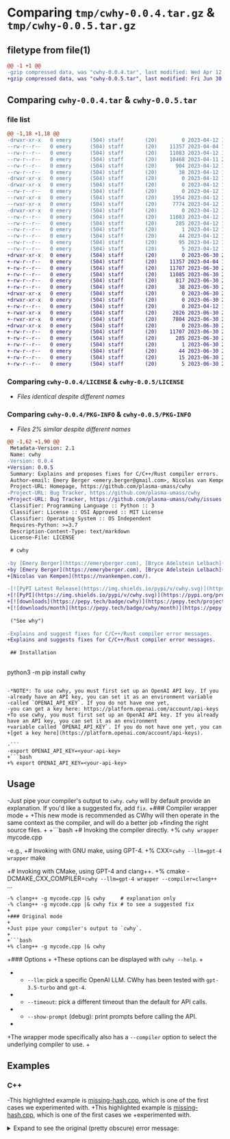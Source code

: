 # Comparing `tmp/cwhy-0.0.4.tar.gz` & `tmp/cwhy-0.0.5.tar.gz`

## filetype from file(1)

```diff
@@ -1 +1 @@
-gzip compressed data, was "cwhy-0.0.4.tar", last modified: Wed Apr 12 18:34:07 2023, max compression
+gzip compressed data, was "cwhy-0.0.5.tar", last modified: Fri Jun 30 22:24:03 2023, max compression
```

## Comparing `cwhy-0.0.4.tar` & `cwhy-0.0.5.tar`

### file list

```diff
@@ -1,18 +1,18 @@
-drwxr-xr-x   0 emery      (504) staff       (20)        0 2023-04-12 18:34:07.473870 cwhy-0.0.4/
--rw-r--r--   0 emery      (504) staff       (20)    11357 2023-04-04 16:20:04.000000 cwhy-0.0.4/LICENSE
--rw-r--r--   0 emery      (504) staff       (20)    11083 2023-04-12 18:34:07.473717 cwhy-0.0.4/PKG-INFO
--rw-r--r--   0 emery      (504) staff       (20)    10468 2023-04-11 21:33:44.000000 cwhy-0.0.4/README.md
--rw-r--r--   0 emery      (504) staff       (20)      904 2023-04-12 18:33:53.000000 cwhy-0.0.4/pyproject.toml
--rw-r--r--   0 emery      (504) staff       (20)       38 2023-04-12 18:34:07.473901 cwhy-0.0.4/setup.cfg
-drwxr-xr-x   0 emery      (504) staff       (20)        0 2023-04-12 18:34:07.472376 cwhy-0.0.4/src/
-drwxr-xr-x   0 emery      (504) staff       (20)        0 2023-04-12 18:34:07.472967 cwhy-0.0.4/src/cwhy/
--rw-r--r--   0 emery      (504) staff       (20)        0 2023-04-12 18:32:27.000000 cwhy-0.0.4/src/cwhy/__init__.py
--rwxr-xr-x   0 emery      (504) staff       (20)     1954 2023-04-12 18:33:36.000000 cwhy-0.0.4/src/cwhy/__main__.py
--rwxr-xr-x   0 emery      (504) staff       (20)     7774 2023-04-12 18:20:17.000000 cwhy-0.0.4/src/cwhy/cwhy.py
-drwxr-xr-x   0 emery      (504) staff       (20)        0 2023-04-12 18:34:07.473586 cwhy-0.0.4/src/cwhy.egg-info/
--rw-r--r--   0 emery      (504) staff       (20)    11083 2023-04-12 18:34:07.000000 cwhy-0.0.4/src/cwhy.egg-info/PKG-INFO
--rw-r--r--   0 emery      (504) staff       (20)      285 2023-04-12 18:34:07.000000 cwhy-0.0.4/src/cwhy.egg-info/SOURCES.txt
--rw-r--r--   0 emery      (504) staff       (20)        1 2023-04-12 18:34:07.000000 cwhy-0.0.4/src/cwhy.egg-info/dependency_links.txt
--rw-r--r--   0 emery      (504) staff       (20)       44 2023-04-12 18:34:07.000000 cwhy-0.0.4/src/cwhy.egg-info/entry_points.txt
--rw-r--r--   0 emery      (504) staff       (20)       95 2023-04-12 18:34:07.000000 cwhy-0.0.4/src/cwhy.egg-info/requires.txt
--rw-r--r--   0 emery      (504) staff       (20)        5 2023-04-12 18:34:07.000000 cwhy-0.0.4/src/cwhy.egg-info/top_level.txt
+drwxr-xr-x   0 emery      (504) staff       (20)        0 2023-06-30 22:24:03.442305 cwhy-0.0.5/
+-rw-r--r--   0 emery      (504) staff       (20)    11357 2023-04-04 16:20:04.000000 cwhy-0.0.5/LICENSE
+-rw-r--r--   0 emery      (504) staff       (20)    11707 2023-06-30 22:24:03.442118 cwhy-0.0.5/PKG-INFO
+-rw-r--r--   0 emery      (504) staff       (20)    11085 2023-06-30 22:21:42.000000 cwhy-0.0.5/README.md
+-rw-r--r--   0 emery      (504) staff       (20)      817 2023-06-30 22:23:29.000000 cwhy-0.0.5/pyproject.toml
+-rw-r--r--   0 emery      (504) staff       (20)       38 2023-06-30 22:24:03.442335 cwhy-0.0.5/setup.cfg
+drwxr-xr-x   0 emery      (504) staff       (20)        0 2023-06-30 22:24:03.440759 cwhy-0.0.5/src/
+drwxr-xr-x   0 emery      (504) staff       (20)        0 2023-06-30 22:24:03.441362 cwhy-0.0.5/src/cwhy/
+-rw-r--r--   0 emery      (504) staff       (20)        0 2023-04-12 18:32:27.000000 cwhy-0.0.5/src/cwhy/__init__.py
+-rwxr-xr-x   0 emery      (504) staff       (20)     2826 2023-06-30 22:21:42.000000 cwhy-0.0.5/src/cwhy/__main__.py
+-rwxr-xr-x   0 emery      (504) staff       (20)     7804 2023-06-30 22:21:42.000000 cwhy-0.0.5/src/cwhy/cwhy.py
+drwxr-xr-x   0 emery      (504) staff       (20)        0 2023-06-30 22:24:03.441983 cwhy-0.0.5/src/cwhy.egg-info/
+-rw-r--r--   0 emery      (504) staff       (20)    11707 2023-06-30 22:24:03.000000 cwhy-0.0.5/src/cwhy.egg-info/PKG-INFO
+-rw-r--r--   0 emery      (504) staff       (20)      285 2023-06-30 22:24:03.000000 cwhy-0.0.5/src/cwhy.egg-info/SOURCES.txt
+-rw-r--r--   0 emery      (504) staff       (20)        1 2023-06-30 22:24:03.000000 cwhy-0.0.5/src/cwhy.egg-info/dependency_links.txt
+-rw-r--r--   0 emery      (504) staff       (20)       44 2023-06-30 22:24:03.000000 cwhy-0.0.5/src/cwhy.egg-info/entry_points.txt
+-rw-r--r--   0 emery      (504) staff       (20)       15 2023-06-30 22:24:03.000000 cwhy-0.0.5/src/cwhy.egg-info/requires.txt
+-rw-r--r--   0 emery      (504) staff       (20)        5 2023-06-30 22:24:03.000000 cwhy-0.0.5/src/cwhy.egg-info/top_level.txt
```

### Comparing `cwhy-0.0.4/LICENSE` & `cwhy-0.0.5/LICENSE`

 * *Files identical despite different names*

### Comparing `cwhy-0.0.4/PKG-INFO` & `cwhy-0.0.5/PKG-INFO`

 * *Files 2% similar despite different names*

```diff
@@ -1,62 +1,90 @@
 Metadata-Version: 2.1
 Name: cwhy
-Version: 0.0.4
+Version: 0.0.5
 Summary: Explains and proposes fixes for C/C++/Rust compiler errors.
 Author-email: Emery Berger <emery.berger@gmail.com>, Nicolas van Kempen <nvankemp@gmail.com>, Bryce Adelstein Lelbach <brycelelbach@gmail.com>
 Project-URL: Homepage, https://github.com/plasma-umass/cwhy
-Project-URL: Bug Tracker, https://github.com/plasma-umass/cwhy
+Project-URL: Bug Tracker, https://github.com/plasma-umass/cwhy/issues
 Classifier: Programming Language :: Python :: 3
 Classifier: License :: OSI Approved :: MIT License
 Classifier: Operating System :: OS Independent
 Requires-Python: >=3.7
 Description-Content-Type: text/markdown
 License-File: LICENSE
 
 # cwhy
 
-by [Emery Berger](https://emeryberger.com), [Bryce Adelstein Lelbach](https://twitter.com/blelbach?lang=en), and [Nicolas van Kempen](https://nvankempen.com/)
+by [Emery Berger](https://emeryberger.com), [Bryce Adelstein Lelbach](https://twitter.com/blelbach?lang=en), and
+[Nicolas van Kempen](https://nvankempen.com/).
 
-[![PyPI Latest Release](https://img.shields.io/pypi/v/cwhy.svg)](https://pypi.org/project/cwhy/)[![Downloads](https://pepy.tech/badge/cwhy)](https://pepy.tech/project/cwhy) [![Downloads](https://pepy.tech/badge/cwhy/month)](https://pepy.tech/project/cwhy) ![Python versions](https://img.shields.io/pypi/pyversions/cwhy.svg?style=flat-square)
+[![PyPI](https://img.shields.io/pypi/v/cwhy.svg)](https://pypi.org/project/cwhy/)
+[![downloads](https://pepy.tech/badge/cwhy)](https://pepy.tech/project/cwhy)
+[![downloads/month](https://pepy.tech/badge/cwhy/month)](https://pepy.tech/project/cwhy)
 
 ("See why")
 
-Explains and suggest fixes for C/C++/Rust compiler error messages.
+Explains and suggests fixes for C/C++/Rust compiler error messages.
 
 ## Installation
 
 ```
 python3 -m pip install cwhy
 ```
 
-*NOTE*: To use cwhy, you must first set up an OpenAI API key. If you
-already have an API key, you can set it as an environment variable
-called `OPENAI_API_KEY`. If you do not have one yet,
-you can get a key here: https://platform.openai.com/account/api-keys
+To use cwhy, you must first set up an OpenAI API key. If you already have an API key, you can set it as an environment
+variable called `OPENAI_API_KEY`. If you do not have one yet, you can
+[get a key here](https://platform.openai.com/account/api-keys).
 
-```
-export OPENAI_API_KEY=<your-api-key>
+```bash
+% export OPENAI_API_KEY=<your-api-key>
 ```
 
 ## Usage
 
-Just pipe your compiler's output to `cwhy`. `cwhy` will by default provide an explanation. If you'd like a suggested fix, add `fix`.
+### Compiler wrapper mode
+
+This new mode is recommended as CWhy will then operate in the same context as the compiler, and will do a better job
+finding the right source files.
+
+```bash
+# Invoking the compiler directly.
+% `cwhy wrapper` mycode.cpp
 
-e.g.,
+# Invoking with GNU make, using GPT-4.
+% CXX=`cwhy --llm=gpt-4 wrapper` make
 
+# Invoking with CMake, using GPT-4 and clang++.
+% cmake -DCMAKE_CXX_COMPILER=`cwhy --llm=gpt-4 wrapper --compiler=clang++` ...
 ```
-% clang++ -g mycode.cpp |& cwhy     # explanation only
-% clang++ -g mycode.cpp |& cwhy fix # to see a suggested fix
+
+### Original mode
+
+Just pipe your compiler's output to `cwhy`.
+
+```bash
+% clang++ -g mycode.cpp |& cwhy
 ```
 
+### Options
+
+These options can be displayed with `cwhy --help`.
+
+ -  `--llm`: pick a specific OpenAI LLM. CWhy has been tested with `gpt-3.5-turbo` and `gpt-4`.
+ -  `--timeout`: pick a different timeout than the default for API calls.
+ -  `--show-prompt` (debug): print prompts before calling the API.
+
+The wrapper mode specifically also has a `--compiler` option to select the underlying compiler to use.
+
 ## Examples
 
 ### C++
 
-This highlighted example is [missing-hash.cpp](test/c++/missing-hash.cpp), which is one of the first cases we experimented with.
+This highlighted example is [missing-hash.cpp](test/c++/missing-hash.cpp), which is one of the first cases we
+experimented with.
 
 <details>
 <summary>
 Expand to see the original (pretty obscure) error message:
 </summary>
 
 ```
```

### Comparing `cwhy-0.0.4/README.md` & `cwhy-0.0.5/README.md`

 * *Files 9% similar despite different names*

```diff
@@ -1,48 +1,76 @@
 # cwhy
 
-by [Emery Berger](https://emeryberger.com), [Bryce Adelstein Lelbach](https://twitter.com/blelbach?lang=en), and [Nicolas van Kempen](https://nvankempen.com/)
+by [Emery Berger](https://emeryberger.com), [Bryce Adelstein Lelbach](https://twitter.com/blelbach?lang=en), and
+[Nicolas van Kempen](https://nvankempen.com/).
 
-[![PyPI Latest Release](https://img.shields.io/pypi/v/cwhy.svg)](https://pypi.org/project/cwhy/)[![Downloads](https://pepy.tech/badge/cwhy)](https://pepy.tech/project/cwhy) [![Downloads](https://pepy.tech/badge/cwhy/month)](https://pepy.tech/project/cwhy) ![Python versions](https://img.shields.io/pypi/pyversions/cwhy.svg?style=flat-square)
+[![PyPI](https://img.shields.io/pypi/v/cwhy.svg)](https://pypi.org/project/cwhy/)
+[![downloads](https://pepy.tech/badge/cwhy)](https://pepy.tech/project/cwhy)
+[![downloads/month](https://pepy.tech/badge/cwhy/month)](https://pepy.tech/project/cwhy)
 
 ("See why")
 
-Explains and suggest fixes for C/C++/Rust compiler error messages.
+Explains and suggests fixes for C/C++/Rust compiler error messages.
 
 ## Installation
 
 ```
 python3 -m pip install cwhy
 ```
 
-*NOTE*: To use cwhy, you must first set up an OpenAI API key. If you
-already have an API key, you can set it as an environment variable
-called `OPENAI_API_KEY`. If you do not have one yet,
-you can get a key here: https://platform.openai.com/account/api-keys
+To use cwhy, you must first set up an OpenAI API key. If you already have an API key, you can set it as an environment
+variable called `OPENAI_API_KEY`. If you do not have one yet, you can
+[get a key here](https://platform.openai.com/account/api-keys).
 
-```
-export OPENAI_API_KEY=<your-api-key>
+```bash
+% export OPENAI_API_KEY=<your-api-key>
 ```
 
 ## Usage
 
-Just pipe your compiler's output to `cwhy`. `cwhy` will by default provide an explanation. If you'd like a suggested fix, add `fix`.
+### Compiler wrapper mode
+
+This new mode is recommended as CWhy will then operate in the same context as the compiler, and will do a better job
+finding the right source files.
+
+```bash
+# Invoking the compiler directly.
+% `cwhy wrapper` mycode.cpp
 
-e.g.,
+# Invoking with GNU make, using GPT-4.
+% CXX=`cwhy --llm=gpt-4 wrapper` make
 
+# Invoking with CMake, using GPT-4 and clang++.
+% cmake -DCMAKE_CXX_COMPILER=`cwhy --llm=gpt-4 wrapper --compiler=clang++` ...
 ```
-% clang++ -g mycode.cpp |& cwhy     # explanation only
-% clang++ -g mycode.cpp |& cwhy fix # to see a suggested fix
+
+### Original mode
+
+Just pipe your compiler's output to `cwhy`.
+
+```bash
+% clang++ -g mycode.cpp |& cwhy
 ```
 
+### Options
+
+These options can be displayed with `cwhy --help`.
+
+ -  `--llm`: pick a specific OpenAI LLM. CWhy has been tested with `gpt-3.5-turbo` and `gpt-4`.
+ -  `--timeout`: pick a different timeout than the default for API calls.
+ -  `--show-prompt` (debug): print prompts before calling the API.
+
+The wrapper mode specifically also has a `--compiler` option to select the underlying compiler to use.
+
 ## Examples
 
 ### C++
 
-This highlighted example is [missing-hash.cpp](test/c++/missing-hash.cpp), which is one of the first cases we experimented with.
+This highlighted example is [missing-hash.cpp](test/c++/missing-hash.cpp), which is one of the first cases we
+experimented with.
 
 <details>
 <summary>
 Expand to see the original (pretty obscure) error message:
 </summary>
 
 ```
```

### Comparing `cwhy-0.0.4/pyproject.toml` & `cwhy-0.0.5/pyproject.toml`

 * *Files 12% similar despite different names*

```diff
@@ -1,20 +1,20 @@
 [build-system]
 requires = ["setuptools>=61.0"]
 build-backend = "setuptools.build_meta"
 
 [project]
 name = "cwhy"
-version = "0.0.4"
+version = "0.0.5"
 authors = [
   { name="Emery Berger", email="emery.berger@gmail.com" },
   { name="Nicolas van Kempen", email="nvankemp@gmail.com" },
   { name="Bryce Adelstein Lelbach", email="brycelelbach@gmail.com" }
 ]
-dependencies = ["openai>=0.27.0", "openai_async>=0.0.3", "rich>=12.4.4", "ast-comments>=1.0.0", "click>=8.1.3", "httpx>=0.23.3"]
+dependencies = ["openai>=0.27.0"]
 description = "Explains and proposes fixes for C/C++/Rust compiler errors."
 readme = "README.md"
 requires-python = ">=3.7"
 classifiers = [
     "Programming Language :: Python :: 3",
     "License :: OSI Approved :: MIT License",
     "Operating System :: OS Independent",
@@ -22,8 +22,8 @@
 
 [project.scripts]
 cwhy = "cwhy.__main__:main"
 
 
 [project.urls]
 "Homepage" = "https://github.com/plasma-umass/cwhy"
-"Bug Tracker" = "https://github.com/plasma-umass/cwhy"
+"Bug Tracker" = "https://github.com/plasma-umass/cwhy/issues"
```

### Comparing `cwhy-0.0.4/src/cwhy/cwhy.py` & `cwhy-0.0.5/src/cwhy/cwhy.py`

 * *Files 22% similar despite different names*

```diff
@@ -1,206 +1,226 @@
-#! /usr/bin/env python3
-import asyncio
-import httpx
-import io
-import openai
-import openai_async
 import re
 import sys
-import traceback
 import textwrap
 
+import openai
+
+
 def word_wrap_except_code_blocks(text: str) -> str:
     """Wraps text except for code blocks.
 
     Splits the text into paragraphs and wraps each paragraph,
     except for paragraphs that are inside of code blocks denoted
     by ` ``` `. Returns the updated text.
 
     Args:
         text: The text to wrap.
 
     Returns:
         The wrapped text.
     """
     # Split text into paragraphs
-    paragraphs = text.split('\n\n')
+    paragraphs = text.split("\n\n")
     wrapped_paragraphs = []
     # Check if currently in a code block.
     in_code_block = False
     # Loop through each paragraph and apply appropriate wrapping.
     for paragraph in paragraphs:
         # If this paragraph starts and ends with a code block, add it as is.
-        if paragraph.startswith('```') and paragraph.endswith('```'):
+        if paragraph.startswith("```") and paragraph.endswith("```"):
             wrapped_paragraphs.append(paragraph)
             continue
         # If this is the beginning of a code block add it as is.
-        if paragraph.startswith('```'):
+        if paragraph.startswith("```"):
             in_code_block = True
             wrapped_paragraphs.append(paragraph)
             continue
         # If this is the end of a code block stop skipping text.
-        if paragraph.endswith('```'):
+        if paragraph.endswith("```"):
             in_code_block = False
             wrapped_paragraphs.append(paragraph)
             continue
         # If we are currently in a code block add the paragraph as is.
         if in_code_block:
             wrapped_paragraphs.append(paragraph)
         else:
             # Otherwise, apply text wrapping to the paragraph.
             wrapped_paragraph = textwrap.fill(paragraph)
             wrapped_paragraphs.append(wrapped_paragraph)
     # Join all paragraphs into a single string
-    wrapped_text = '\n\n'.join(wrapped_paragraphs)
+    wrapped_text = "\n\n".join(wrapped_paragraphs)
     return wrapped_text
 
+
 def read_lines(file_path: str, start_line: int, end_line: int) -> (str, int):
     """
     Read lines from a file.
 
     Args:
         file_path (str): The path of the file to read.
         start_line (int): The line number of the first line to include (1-indexed).
         end_line (int): The line number of the last line to include.
 
     Returns:
         (str, end_line): The content read and the last line included.
 
     """
     # open the file for reading
-    with open(file_path, 'r') as f:
-        # read all the lines from the file
-        lines = f.readlines()
-        # remove trailing newline characters
-        lines = [line.rstrip() for line in lines]
-    # convert start_line to 0-based indexing and ensure it's in range
-    start_line = max(0, start_line - 1)
-    # ensure end_line is within range
-    end_line = min(len(lines), end_line)
-    # return the requested lines as a list
-    return ('\n'.join(lines[start_line:end_line]) + '\n', start_line, end_line)
+    try:
+        with open(file_path.lstrip(), "r") as f:
+            # read all the lines from the file
+            lines = f.readlines()
+            # remove trailing newline characters
+            lines = [line.rstrip() for line in lines]
+        # convert start_line to 0-based indexing and ensure it's in range
+        start_line = max(0, start_line - 1)
+        # ensure end_line is within range
+        end_line = min(len(lines), end_line)
+        # return the requested lines as a list
+        return ("\n".join(lines[start_line:end_line]) + "\n", start_line, end_line)
+    except FileNotFoundError:
+        print(f"Cwhy warning: file not found: {file_path.lstrip()}")
+        return ("\n", start_line, end_line)
 
-async def complete(ctx, user_prompt):
+
+def complete(args, user_prompt):
     try:
-        completion = await openai_async.chat_complete(openai.api_key, timeout=ctx.obj['timeout'], payload={'model': ctx.obj['llm'], 'messages': [{'role': 'user', 'content': user_prompt}]})
-        completion.raise_for_status()
-        text = completion.json()['choices'][0]['message']['content']
-    except httpx.ReadTimeout:
-        print('The OpenAI API timed out. You can try increasing the timeout with the --timeout option.')
-        sys.exit(1)
-    except (openai.error.AuthenticationError, httpx.LocalProtocolError, httpx.HTTPStatusError):
-        print(traceback.format_exc())
-        print('You need an OpenAI key to use this tool.')
-        print('You can get a key here: https://platform.openai.com/account/api-keys')
-        print('Set the environment variable OPENAI_API_KEY to your key value.')
-        print('If OPENAI_API_KEY is already correctly set, you may have exceeded your usage or rate limit.')
-        sys.exit(1)
-    return text
+        completion = openai.ChatCompletion.create(
+            model=args["llm"],
+            request_timeout=args["timeout"],
+            messages=[{"role": "user", "content": user_prompt}],
+        )
+        return completion.choices[0].message.content
+    except openai.error.AuthenticationError:
+        print("You need an OpenAI key to use this tool.")
+        print("You can get a key here: https://platform.openai.com/account/api-keys")
+        print("Set the environment variable OPENAI_API_KEY to your key value.")
+        print(
+            "If OPENAI_API_KEY is already correctly set, you may have exceeded your usage or rate limit."
+        )
+    except openai.error.Timeout:
+        print(
+            "The OpenAI API timed out. You can try increasing the timeout with the --timeout option."
+        )
+
+    sys.exit(1)
+
+
+def evaluate_prompt(args, prompt, wrap=True):
+    if args["show_prompt"]:
+        print("===================== Prompt =====================")
+        print(prompt)
+        print("==================================================")
+    text = complete(args, prompt)
+    if wrap:
+        text = word_wrap_except_code_blocks(text)
+    print(text)
+
 
-class explain_context(object):
+class explain_context:
     def __init__(self, diagnostic):
-        diagnostic_lines = diagnostic.readlines()
-        diagnostic_lines = [line.decode() for line in diagnostic_lines]
+        diagnostic_lines = diagnostic.splitlines()
 
         self.code_locations = {}
 
         # Magic number - don't send more than this many code locations.
         # This is just to prevent overwhelming OpenAI.
         max_code_locations = 10
 
         # Go through the diagnostic and build up a list of code locations.
         line = 0
         while line < len(diagnostic_lines):
             # This pattern works for some C++ compilers (GCC, Clang) and Rust.
-            match = re.search(r'^([^:->]+):([0-9]+):([0-9]+)', diagnostic_lines[line])
+            match = re.search(r"^([^:->]+):([0-9]+):([0-9]+)", diagnostic_lines[line])
 
             line += 1
 
             if not match:
                 continue
 
             if max_code_locations == 0:
                 # We've found the end of the last "frame", and we don't have room
                 # for anymore, so we're done.
                 break
 
             file_name = match.group(1)
             line_number = int(match.group(2))
 
-            (abridged_code, line_start, line_end) = read_lines(file_name, line_number - 7, line_number + 2)
+            (abridged_code, line_start, line_end) = read_lines(
+                file_name, line_number - 7, line_number + 2
+            )
 
             # Avoid duplicates.
             if (file_name, line_start, line_end) not in self.code_locations:
-              self.code_locations[(file_name, line_start, line_end)] = abridged_code
-              max_code_locations -= 1
+                self.code_locations[(file_name, line_start, line_end)] = abridged_code
+                max_code_locations -= 1
 
         # If the diagnostic didn't come from a context that we know about and
         # handle in the above loop, we should make sure it's not too long.
         if not self.code_locations and line == len(diagnostic_lines) - 1:
             line = min(line, 50)
 
-        self.unabridged_diagnostic = ''.join(diagnostic_lines) + '\n'
-        self.abridged_diagnostic = '```\n' + ''.join(diagnostic_lines[:line]) + '```\n'
+        self.unabridged_diagnostic = "\n".join(diagnostic_lines) + "\n"
+        self.abridged_diagnostic = (
+            "```\n" + "\n".join(diagnostic_lines[:line]) + "```\n"
+        )
 
         def format_code_location(code_location):
             ((file_name, line_start, line_end), abridged_code) = code_location
-            s = 'File `{}` line {} to {}:\n'.format(file_name, line_start, line_end)
-            s += '\n'
-            s += '```\n'
+            s = "File `{}` line {} to {}:\n".format(file_name, line_start, line_end)
+            s += "\n"
+            s += "```\n"
             s += abridged_code
-            s += '```\n'
+            s += "```\n"
             return s
 
-        self.code = '\n'.join([format_code_location(cl) for cl in self.code_locations.items()]) + '\n'
+        self.code = (
+            "\n".join([format_code_location(cl) for cl in self.code_locations.items()])
+            + "\n"
+        )
 
-def base_prompt():
-    with io.open(sys.stdin.fileno(), "rb", closefd=False) as stdin:
-        ctx = explain_context(stdin)
-
-    if not ctx.unabridged_diagnostic.strip():
-        # Fail silently if stdin was empty
-        return ""
+
+def base_prompt(diagnostic):
+    ctx = explain_context(diagnostic)
 
     user_prompt = ""
     if ctx.code:
         user_prompt += "This is my code:\n\n"
         user_prompt += ctx.code
         user_prompt += "\n"
     user_prompt += "This is my error:\n\n"
     user_prompt += ctx.abridged_diagnostic
     user_prompt += "\n\n"
 
     return user_prompt
 
-def explain_prompt():
-    return base_prompt() + "What's the problem?"
 
-def fix_prompt():
-    return base_prompt() + "Suggest code to fix the problem. Surround the code in backticks (```)."
+def explain_prompt(diagnostic):
+    return base_prompt(diagnostic) + "What's the problem?"
 
-class extract_sources_context(object):
-    def __init__(self, diagnostic):
-        diagnostic_lines = diagnostic.readlines()
-        diagnostic_lines = [line.decode() for line in diagnostic_lines]
 
-        line = min(len(diagnostic_lines) - 1, 50)
+def fix_prompt(diagnostic):
+    return (
+        base_prompt(diagnostic)
+        + "Suggest code to fix the problem. Surround the code in backticks (```)."
+    )
 
-        self.unabridged_diagnostic = '\n'.join(diagnostic_lines) + '\n'
-        self.abridged_diagnostic = '```\n' + '\n'.join(diagnostic_lines[:line]) + '\n```\n'
 
-def extract_sources_prompt():
-    with io.open(sys.stdin.fileno(), "rb", closefd=False) as stdin:
-        ctx = extract_sources_context(stdin)
-
-    if not ctx.unabridged_diagnostic.strip():
-        # Fail silently if stdin was empty
-        return ""
+class extract_sources_context:
+    def __init__(self, diagnostic):
+        diagnostic_lines = diagnostic.splitlines()
+        line = min(len(diagnostic_lines) - 1, 50)
+        self.unabridged_diagnostic = "\n".join(diagnostic_lines) + "\n"
+        self.abridged_diagnostic = (
+            "```\n" + "\n".join(diagnostic_lines[:line]) + "\n```\n"
+        )
+
 
+def extract_sources_prompt(diagnostic):
+    ctx = extract_sources_context(diagnostic)
     user_prompt = "Respond only in the CSV format with no header row.\n"
     user_prompt += "Identify all of the file paths and associated line numbers.\n"
     user_prompt += "Output each file path and associated line number.\n"
     user_prompt += "\n"
     user_prompt += ctx.abridged_diagnostic
 
     return user_prompt
-
```

### Comparing `cwhy-0.0.4/src/cwhy.egg-info/PKG-INFO` & `cwhy-0.0.5/src/cwhy.egg-info/PKG-INFO`

 * *Files 2% similar despite different names*

```diff
@@ -1,62 +1,90 @@
 Metadata-Version: 2.1
 Name: cwhy
-Version: 0.0.4
+Version: 0.0.5
 Summary: Explains and proposes fixes for C/C++/Rust compiler errors.
 Author-email: Emery Berger <emery.berger@gmail.com>, Nicolas van Kempen <nvankemp@gmail.com>, Bryce Adelstein Lelbach <brycelelbach@gmail.com>
 Project-URL: Homepage, https://github.com/plasma-umass/cwhy
-Project-URL: Bug Tracker, https://github.com/plasma-umass/cwhy
+Project-URL: Bug Tracker, https://github.com/plasma-umass/cwhy/issues
 Classifier: Programming Language :: Python :: 3
 Classifier: License :: OSI Approved :: MIT License
 Classifier: Operating System :: OS Independent
 Requires-Python: >=3.7
 Description-Content-Type: text/markdown
 License-File: LICENSE
 
 # cwhy
 
-by [Emery Berger](https://emeryberger.com), [Bryce Adelstein Lelbach](https://twitter.com/blelbach?lang=en), and [Nicolas van Kempen](https://nvankempen.com/)
+by [Emery Berger](https://emeryberger.com), [Bryce Adelstein Lelbach](https://twitter.com/blelbach?lang=en), and
+[Nicolas van Kempen](https://nvankempen.com/).
 
-[![PyPI Latest Release](https://img.shields.io/pypi/v/cwhy.svg)](https://pypi.org/project/cwhy/)[![Downloads](https://pepy.tech/badge/cwhy)](https://pepy.tech/project/cwhy) [![Downloads](https://pepy.tech/badge/cwhy/month)](https://pepy.tech/project/cwhy) ![Python versions](https://img.shields.io/pypi/pyversions/cwhy.svg?style=flat-square)
+[![PyPI](https://img.shields.io/pypi/v/cwhy.svg)](https://pypi.org/project/cwhy/)
+[![downloads](https://pepy.tech/badge/cwhy)](https://pepy.tech/project/cwhy)
+[![downloads/month](https://pepy.tech/badge/cwhy/month)](https://pepy.tech/project/cwhy)
 
 ("See why")
 
-Explains and suggest fixes for C/C++/Rust compiler error messages.
+Explains and suggests fixes for C/C++/Rust compiler error messages.
 
 ## Installation
 
 ```
 python3 -m pip install cwhy
 ```
 
-*NOTE*: To use cwhy, you must first set up an OpenAI API key. If you
-already have an API key, you can set it as an environment variable
-called `OPENAI_API_KEY`. If you do not have one yet,
-you can get a key here: https://platform.openai.com/account/api-keys
+To use cwhy, you must first set up an OpenAI API key. If you already have an API key, you can set it as an environment
+variable called `OPENAI_API_KEY`. If you do not have one yet, you can
+[get a key here](https://platform.openai.com/account/api-keys).
 
-```
-export OPENAI_API_KEY=<your-api-key>
+```bash
+% export OPENAI_API_KEY=<your-api-key>
 ```
 
 ## Usage
 
-Just pipe your compiler's output to `cwhy`. `cwhy` will by default provide an explanation. If you'd like a suggested fix, add `fix`.
+### Compiler wrapper mode
+
+This new mode is recommended as CWhy will then operate in the same context as the compiler, and will do a better job
+finding the right source files.
+
+```bash
+# Invoking the compiler directly.
+% `cwhy wrapper` mycode.cpp
 
-e.g.,
+# Invoking with GNU make, using GPT-4.
+% CXX=`cwhy --llm=gpt-4 wrapper` make
 
+# Invoking with CMake, using GPT-4 and clang++.
+% cmake -DCMAKE_CXX_COMPILER=`cwhy --llm=gpt-4 wrapper --compiler=clang++` ...
 ```
-% clang++ -g mycode.cpp |& cwhy     # explanation only
-% clang++ -g mycode.cpp |& cwhy fix # to see a suggested fix
+
+### Original mode
+
+Just pipe your compiler's output to `cwhy`.
+
+```bash
+% clang++ -g mycode.cpp |& cwhy
 ```
 
+### Options
+
+These options can be displayed with `cwhy --help`.
+
+ -  `--llm`: pick a specific OpenAI LLM. CWhy has been tested with `gpt-3.5-turbo` and `gpt-4`.
+ -  `--timeout`: pick a different timeout than the default for API calls.
+ -  `--show-prompt` (debug): print prompts before calling the API.
+
+The wrapper mode specifically also has a `--compiler` option to select the underlying compiler to use.
+
 ## Examples
 
 ### C++
 
-This highlighted example is [missing-hash.cpp](test/c++/missing-hash.cpp), which is one of the first cases we experimented with.
+This highlighted example is [missing-hash.cpp](test/c++/missing-hash.cpp), which is one of the first cases we
+experimented with.
 
 <details>
 <summary>
 Expand to see the original (pretty obscure) error message:
 </summary>
 
 ```
```

